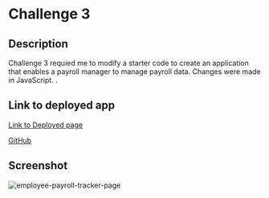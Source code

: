 # Challenge 3
## Description 
Challenge 3 requied me to modify a starter code to create an application that enables a payroll manager to manage payroll data. Changes were made in JavaScript.
.

## Link to deployed app
[Link to Deployed page](https://www.example.com)

[GitHub](https://github.com/a293moha/payroll-employee-tracker-manager)

## Screenshot
![employee-payroll-tracker-page](https://github.com/a293moha/payroll-employee-tracker-manager/assets/159962134/68b2ce52-9adc-4eed-bd63-883c0a9d0bbd)
